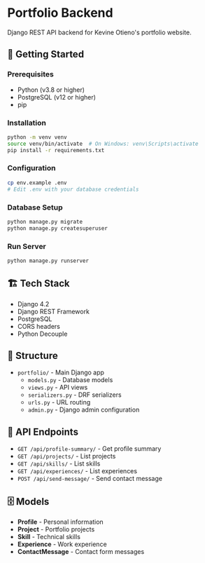 # Portfolio Backend

Django REST API backend for Kevine Otieno's portfolio website.

## 🚀 Getting Started

### Prerequisites
- Python (v3.8 or higher)
- PostgreSQL (v12 or higher)
- pip

### Installation
```bash
python -m venv venv
source venv/bin/activate  # On Windows: venv\Scripts\activate
pip install -r requirements.txt
```

### Configuration
```bash
cp env.example .env
# Edit .env with your database credentials
```

### Database Setup
```bash
python manage.py migrate
python manage.py createsuperuser
```

### Run Server
```bash
python manage.py runserver
```

## 🏗️ Tech Stack
- Django 4.2
- Django REST Framework
- PostgreSQL
- CORS headers
- Python Decouple

## 📁 Structure
- `portfolio/` - Main Django app
  - `models.py` - Database models
  - `views.py` - API views
  - `serializers.py` - DRF serializers
  - `urls.py` - URL routing
  - `admin.py` - Django admin configuration

## 🔧 API Endpoints
- `GET /api/profile-summary/` - Get profile summary
- `GET /api/projects/` - List projects
- `GET /api/skills/` - List skills
- `GET /api/experiences/` - List experiences
- `POST /api/send-message/` - Send contact message

## 🗄️ Models
- **Profile** - Personal information
- **Project** - Portfolio projects
- **Skill** - Technical skills
- **Experience** - Work experience
- **ContactMessage** - Contact form messages
